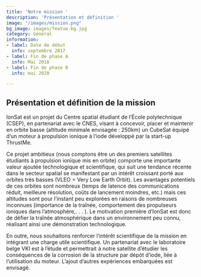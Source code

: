 ```yaml
---
title: 'Notre mission '
description: 'Présentation et définition '
image: "/images/mission.png"
bg_image: images/featue-bg.jpg
category: Général
information:
- label: Date de début
  info: septembre 2017
- label: Fin de phase A
  info: Mai 2018
- label: Fin de phase B
  info: mai 2020

---
```

## Présentation et définition de la mission

IonSat est un projet du Centre spatial étudiant  de l’École polytechnique (CSEP), en partenariat avec le CNES, visant à concevoir, placer et maintenir en orbite basse (altitude minimale envisagée : 250km) un CubeSat équipé d’un moteur à propulsion ionique à l’iode développé par la start-up ThrustMe.

Ce projet ambitieux (nous comptons être un des premiers satellites étudiants à propulsion ionique mis en orbite) comporte une importante valeur ajoutée technologique et scientifique, qui suit une tendance récente dans le secteur spatial se manifestant par un intérêt croissant porté aux orbites très basses (VLEO = Very Low Earth Orbit). Les avantages potentiels de ces orbites sont nombreux (temps de latence des communications réduit, meilleure résolution, coûts de lancement moindres, etc.) mais ces altitudes sont pour l’instant peu explorées en raisons de nombreuses inconnues (importance de la traînée, comportement des propulseurs ioniques dans l’atmosphère,. . . ). Le motivation première d’IonSat est donc de défier la traînée atmosphérique dans un environnement peu connu, réalisant ainsi une démonstration technologique.

En outre, nous souhaitons renforcer l’intérêt scientifique de la mission en intégrant une charge utile scientifique. Un partenariat avec le laboratoire belge VKI est à l’étude et permettrait à notre satellite d’étudier les conséquences de la corrosion de la structure par dépôt d’iode, liée à l’utilisation du moteur. L’ajout d’autres expériences embarquées est envisagé.